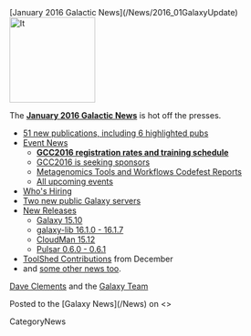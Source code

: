 <div class='newsItemHeader'>[January 2016 Galactic News](/News/2016_01GalaxyUpdate)</div>

<div class='right'>
<a href='/GalaxyUpdates/2016_01/'><img src='/Images/GalaxyLogos/GalaxyNews.png' alt='It's a new year in the Galaxy!' width=150 /></a><br />
</div>

The **[January 2016 Galactic News](/GalaxyUpdates/2016_01)** is hot off the presses.
* [51 new publications, including 6 highlighted pubs](/GalaxyUpdates/2016_01/#new-papers)
* [Event News](/GalaxyUpdates/2016_01/#events)
  * **[GCC2016 registration rates and training schedule](/GalaxyUpdates/2016_01/#gcc2016-website-is-online)**
  * [GCC2016 is seeking sponsors](/GalaxyUpdates/2016_01/#seeking-sponsors)
  * [Metagenomics Tools and Workflows Codefest Reports](/GalaxyUpdates/2016_01/#metagenomics-tools-and-workflows-codefest-reports)
  * [All upcoming events](/GalaxyUpdates/2016_01/#upcoming-events)
* [Who's Hiring](/GalaxyUpdates/2016_01/#whos-hiring)
* [Two new public Galaxy servers](/GalaxyUpdates/2016_01/#new-public-galaxy-servers)
* [New Releases](/GalaxyUpdates/2016_01/#releases)
  * [Galaxy 15.10](/GalaxyUpdates/2016_01/#galaxy-1510)
  * [galaxy-lib 16.1.0 - 16.1.7](/GalaxyUpdates/2016_01/#galaxy-lib-1610---1617)
  * [CloudMan 15.12](/GalaxyUpdates/2016_01/#cloudman-1512)
  * [Pulsar 0.6.0 - 0.6.1](/GalaxyUpdates/2016_01/#pulsar-060---061)
* [ToolShed Contributions](/GalaxyUpdates/2016_01/#toolshed-contributions) from December
* and [some other news too](/GalaxyUpdates/2016_01/#other-news).

[Dave Clements](/DaveClements) and the [Galaxy Team](/GalaxyTeam)

<div class='newsItemFooter'>Posted to the [Galaxy News](/News) on <<Date(2016-01-04T21:11:00Z)>> </div>

CategoryNews
